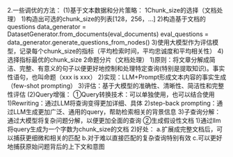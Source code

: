 2.一些调优的方法：
(1)基于文本数据和分片策略：
1Chunk_size的选择（文档处理）
1)构造出可选的chunk_size的列表[128，256，...]
2)构造基于文档的questions
data_generator = DatasetGenerator.from_documents(eval_documents)
        	eval_questions = data_generator.generate_questions_from_nodes()
3)使用大模型作为评估模型，记录每个chunk_size的指标（平均检索时间，平均忠诚度和平均相关性）
4)选择指标最优的chunk_size
2命题分片（文档处理）
1)原则：将文章分解成简洁、完整、有意义的句子以便更好地控制和处理特定查询(特别是提取知识)。事实性语句，也叫命题（xxx is xxx）
2)实现：LLM+Prompt形成文本内容的事实生成（few-shot prompting）
3)评估：基于大模型的准确性、清晰性、简洁性和完整性评估
(2)Query增强：
①Query转换技术：可以单独使用，也可以结合使用
1)Rewriting：通过LLM将查询变得更加详细、具体
2)step-back prompting：通过LLM生成更加广泛、通用的query，帮助检索相关的背景信息
3)子查询分解：通过大模型将复杂问题分解，以便更加全面的查询
②生成假设性文档
1)通过llm将query生成为一个字数为chunk_size的文档
2)好处：
a.扩展成完整文档后，可以捕获更细微和相关的匹配
b.对于难以直接匹配的复杂查询特别有效
c.可以更好地捕获原始问题背后的上下文和意图
